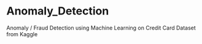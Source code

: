 # Anomaly_Detection
Anomaly / Fraud Detection using Machine Learning on Credit Card Dataset from Kaggle

